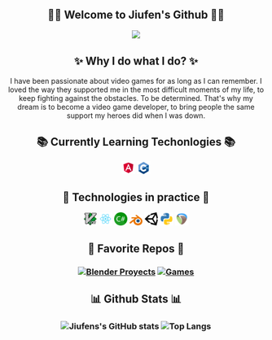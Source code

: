<h2 align="center">🐱‍💻 Welcome to Jiufen's Github 🐱‍💻</h2> 

<p align="center"> 
    <img src="https://i.imgur.com/wEZTYBN.png" width="30%"/>
</p>

<h2 align="center">✨ Why I do what I do? ✨ </h2> 

<p align="center"> 
    I have been passionate about video games for as long as I can remember.
    I loved the way they supported me in the most difficult moments of my life, to keep fighting against the obstacles. To be determined.
    That's why my dream is to become a video game developer, to bring people the same support my heroes did when I was down.
</p>

<h2 align="center">📚 Currently Learning Techonlogies 📚</h2> 

<p align="center"> 

   <img  alt="angular" width="26px" src="https://raw.githubusercontent.com/github/explore/80688e429a7d4ef2fca1e82350fe8e3517d3494d/topics/angular/angular.png" />
   <img  alt="cpp" width="26px" src="https://raw.githubusercontent.com/pardo312/pardo312/main/images/c%2B%2B.png" />
</p>


<h2 align="center">🔧 Technologies in practice 🔧</h2> 

<p align="center"> 
    
<img  alt="Vim" width="26px" src="https://raw.githubusercontent.com/github/explore/80688e429a7d4ef2fca1e82350fe8e3517d3494d/topics/vim/vim.png" />
<img  alt="React" width="26px" src="https://raw.githubusercontent.com/github/explore/80688e429a7d4ef2fca1e82350fe8e3517d3494d/topics/react/react.png" />
<img alt="csharp" width="26px" src="https://raw.githubusercontent.com/github/explore/80688e429a7d4ef2fca1e82350fe8e3517d3494d/topics/csharp/csharp.png" />
<img alt="blender" width="26px" src="https://raw.githubusercontent.com/pardo312/pardo312/main/images/blender.png" />
<img alt="unity" width="26px" src="https://raw.githubusercontent.com/pardo312/pardo312/main/images/unity.png" />
<img alt="python" width="26px" src="https://raw.githubusercontent.com/pardo312/pardo312/main/images/python.png" />
<img alt="reaper" width="26px" src="https://github.com/pardo312/pardo312/blob/main/images/reaper.png" />

</p>


</p>

<h2 align="center">🌟 Favorite Repos 🌟</h2> 

<h3 align="center"> 

[![Blender Proyects](https://github-readme-stats.vercel.app/api/pin/?username=pardo312&repo=Blender&theme=ocean_dark)](https://github.com/pardo312/Blender)
[![Games](https://github-readme-stats.vercel.app/api/pin/?username=pardo312&repo=Games&theme=ocean_dark)](https://github.com/pardo312/Games)


</h3>

<h2 align="center">📊 Github Stats 📊</h2> 

<h3 align="center"> 
    
![Jiufens's GitHub stats](https://github-readme-stats.vercel.app/api?username=pardo312&show_icons=true&theme=radical)
![Top Langs](https://github-readme-stats.vercel.app/api/top-langs/?username=pardo312&layout=compact&theme=ocean_dark)

</h3>
